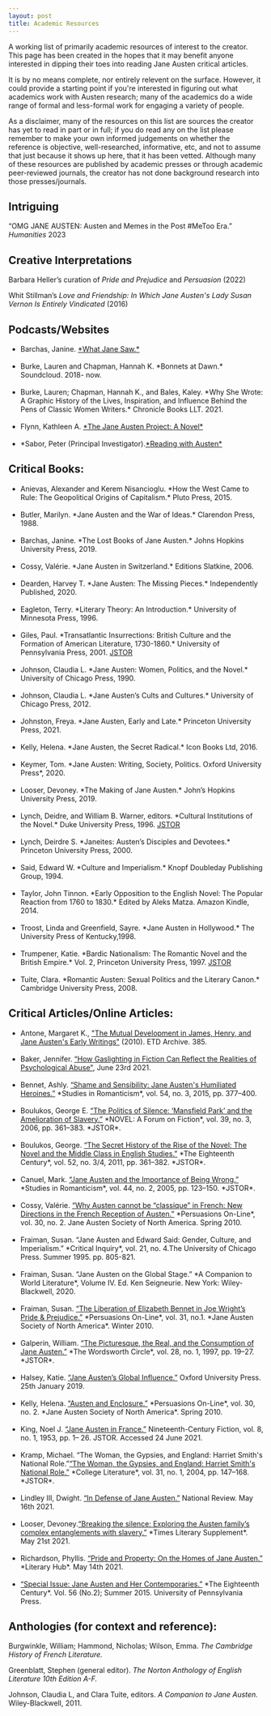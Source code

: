 ```yaml
---
layout: post
title: Academic Resources
---
```


A working list of primarily academic resources of interest to the creator. This page has been created in the hopes that it may benefit anyone interested in dipping their toes into reading Jane Austen critical articles. 

It is by no means complete, nor entirely relevent on the surface. However, it could provide a starting point if you're interested in figuring out what academics work with Austen research; many of the academics do a wide range of formal and less-formal work for engaging a variety of people.

As a disclaimer, many of the resources on this list are sources the creator has yet to read in part or in full; if you do read any on the list please remember to make your own informed judgements on whether the reference is objective, well-researched, informative, etc, and not to assume that just because it shows up here, that it has been vetted. Although many of these resources are published by academic presses or through academic peer-reviewed journals, the creator has not done background research into those presses/journals. 


## Intriguing
“OMG JANE AUSTEN: Austen and Memes in the Post #MeToo Era.” *Humanities* 2023

## Creative Interpretations
Barbara Heller’s curation of *Pride and Prejudice* and *Persuasion* (2022)

Whit Stillman’s *Love and Friendship: In Which Jane Austen's Lady Susan Vernon Is Entirely Vindicated* (2016)

## Podcasts/Websites
<ul>
  <li>Barchas, Janine. <a href="whatjanesaw.org" target="_blank">*What Jane Saw.*</a></li>
  <br>
  <li>Burke, Lauren and Chapman, Hannah K. *Bonnets at Dawn.* Soundcloud. 2018- now.</li>
  <br>
  <li>Burke, Lauren; Chapman, Hannah K., and Bales, Kaley. *Why She Wrote: A Graphic History of the Lives, Inspiration, and Influence Behind the Pens of Classic Women Writers.* Chronicle Books LLT. 2021.</li>
  <br>
  <li>Flynn, Kathleen A. <a href="https://thejaneaustenproject.com/" target="_blank">*The Jane Austen Project: A Novel*</a></li>
  <br>
  <li>*Sabor, Peter (Principal Investigator).<a href="https://www.readingwithausten.com/" target="_blank">*Reading with Austen*</a></li>
</ul>

## Critical Books: 
<ul>
  <li>Anievas, Alexander and Kerem Nisancioglu. *How the West Came to Rule: The Geopolitical 	Origins of Capitalism.* Pluto Press, 2015.</li>
  <br>
  <li>Butler, Marilyn. *Jane Austen and the War of Ideas.* Clarendon Press, 1988.</li>
  <br>
  <li>Barchas, Janine. *The Lost Books of Jane Austen.* Johns Hopkins University Press, 2019.</li>
  <br>
  <li>Cossy, Valérie. *Jane Austen in Switzerland.* Editions Slatkine, 2006.</li>
  <br>
  <li>Dearden, Harvey T. *Jane Austen: The Missing Pieces.* Independently Published, 2020.</li>
  <br>
  <li>Eagleton, Terry. *Literary Theory: An Introduction.* University of Minnesota Press, 1996.</li>
  <br>
  <li>Giles, Paul. *Transatlantic Insurrections: British Culture and the Formation of American Literature, 1730-1860.* University of Pennsylvania Press, 2001. <a href="www.jstor.org/stable/j.ctt3fhtvx" target="_blank">JSTOR</a></li>
  <br>
  <li>Johnson, Claudia L. *Jane Austen: Women, Politics, and the Novel.* University of Chicago Press, 1990.</li>
  <br>
  <li>Johnson, Claudia L. *Jane Austen’s Cults and Cultures.* University of Chicago Press, 2012.</li>
  <br>
  <li>Johnston, Freya. *Jane Austen, Early and Late.* Princeton University Press, 2021.</li>
  <br>
  <li>Kelly, Helena. *Jane Austen, the Secret Radical.* Icon Books Ltd, 2016.</li>
  <br>
  <li>Keymer, Tom. *Jane Austen: Writing, Society, Politics. Oxford University Press*, 2020.</li>
  <br>
  <li>Looser, Devoney. *The Making of Jane Austen.* John’s Hopkins University Press, 2019.</li>
  <br>
  <li>Lynch, Deidre, and William B. Warner, editors. *Cultural Institutions of the Novel.* Duke University Press, 1996. <a href="www.jstor.org/stable/j.ctv11smf2v" target="_blank">JSTOR</a></li>
  <br>
  <li>Lynch, Deirdre S. *Janeites: Austen’s Disciples and Devotees.* Princeton University Press, 2000.</li>
  <br>
  <li>Said, Edward W. *Culture and Imperialism.* Knopf Doubleday Publishing Group, 1994.</li>
  <br>
  <li>Taylor, John Tinnon. *Early Opposition to the English Novel: The Popular Reaction from 1760 to 	1830.* Edited by Aleks Matza. Amazon Kindle, 2014.</li>
  <br>
  <li>Troost, Linda and Greenfield, Sayre. *Jane Austen in Hollywood.* The University Press of Kentucky,1998.</li>
  <br>
  <li>Trumpener, Katie. *Bardic Nationalism: The Romantic Novel and the British Empire.* Vol. 2, Princeton University Press, 1997. <a href="www.jstor.org/stable/j.ctv182jtdd" target="_blank">JSTOR</a></li>
  <br>
  <li>Tuite, Clara. *Romantic Austen: Sexual Politics and the Literary Canon.* Cambridge University Press, 2008.</li>
</ul>

## Critical Articles/Online Articles:
<ul>
  <li>Antone, Margaret K., <a href="https://engagedscholarship.csuohio.edu/etdarchive/385" target="_blank">"The Mutual Development in James, Henry, and Jane Austen's Early Writings"</a> (2010). ETD Archive. 385. </li>
<br>
  <li>Baker, Jennifer. <a href="https://lithub.com/how-gaslighting-in-fiction-can-reflect-the-realities-of-psychological-abuse/" target="_blank">“How Gaslighting in Fiction Can Reflect the Realities of Psychological Abuse"</a>, June 23rd 2021.</li>
<br>
  <li>Bennet, Ashly. <a href="www.jstor.org/stable/43973910" target="_blank">“Shame and Sensibility: Jane Austen's Humiliated Heroines.”</a> *Studies in Romanticism*, vol. 54, no. 3, 2015, pp. 377–400.</li>
<br>
  <li>Boulukos, George E. <a href="www.jstor.org/stable/40267669" target="_blank">“The Politics of Silence: ‘Mansfield Park’ and the Amelioration of Slavery.”</a> *NOVEL: A Forum on Fiction*, vol. 39, no. 3, 2006, pp. 361–383. *JSTOR*.</li> 
<br>
  <li>Boulukos, George. <a href="www.jstor.org/stable/41468153" target="_blank">“The Secret History of the Rise of the Novel: The Novel and the Middle Class in English Studies.”</a> *The Eighteenth Century*, vol. 52, no. 3/4, 2011, pp. 361–382. *JSTOR*. </li>
<br>
  <li>Canuel, Mark. <a href="www.jstor.org/stable/25601724" target="_blank">“Jane Austen and the Importance of Being Wrong.”</a> *Studies in Romanticism*, vol. 44, no. 2, 2005, pp. 123–150. *JSTOR*.</li>
<br>
  <li>Cossy, Valérie. <a href="https://jasna.org/persuasions/on-line/vol30no2/cossy.html" target="_blank">“Why Austen cannot be “classique” in French: New Directions in the French Reception of Austen.”</a> *Persuasions On-Line*, vol. 30, no. 2. Jane Austen Society of North America. Spring 2010.</li>
<br>
  <li>Fraiman, Susan. “Jane Austen and Edward Said: Gender, Culture, and Imperialism.” *Critical Inquiry*, 	vol. 21, no. 4.The University of Chicago Press. Summer 1995. pp. 805-821.</li>
<br>
  <li>Fraiman, Susan. “Jane Austen on the Global Stage.” *A Companion to World Literature*, Volume 	IV.  Ed. Ken Seigneurie.  New York: Wiley-Blackwell, 2020.</li>
<br>
  <li>Fraiman, Susan. <a href="http://www.jasna.org/persuasions/on-line/vol31no1/fraiman.html" target="_blank">“The Liberation of Elizabeth Bennet in Joe Wright’s Pride & Prejudice.”</a> *Persuasions On-Line*, vol. 31, no.1. *Jane Austen Society of North America*. Winter 2010.</li> 
<br>
  <li>Galperin, William. <a href="www.jstor.org/stable/24042518" target="_blank">“The Picturesque, the Real, and the Consumption of Jane Austen.”</a> *The Wordsworth Circle*, vol. 28, no. 1, 1997, pp. 19–27. *JSTOR*.</li>
<br>
  <li>Halsey, Katie. <a href="https://doi.org/10.1093/acrefore/9780190201098.013.279" target="_blank">“Jane Austen’s Global Influence.”</a> Oxford University Press. 25th January 2019. 	</li>
<br>
  <li>Kelly, Helena. <a href="http://www.jasna.org/persuasions/on-line/vol30no2/kelly.html" target="_blank">“Austen and Enclosure.”</a> *Persuasions On-Line*, vol. 30, no. 2. *Jane Austen Society of North America*. Spring 2010.</li> 
<br>
  <li>King, Noel J. <a href="https://www.jstor.org/stable/3044273" target="_blank">“Jane Austen in France.”</a> Nineteenth-Century Fiction, vol. 8, no. 1, 1953, pp. 1– 26. JSTOR. Accessed 24 June 2021.</li>
<br>
  <li>Kramp, Michael. “The Woman, the Gypsies, and England: Harriet Smith's National 	Role.”<a href="www.jstor.org/stable/25115177" target="_blank">“The Woman, the Gypsies, and England: Harriet Smith's National 	Role.”</a> *College Literature*, vol. 31, no. 1, 2004, pp. 147–168. *JSTOR*.  </li>
<br>
  <li>Lindley III, Dwight. <a href="https://www.nationalreview.com/2021/05/in-defense-of-jane-austen/" target="_blank">“In Defense of Jane Austen.”</a> National Review. May 16th 2021.</li>
<br>
  <li>Looser, Devoney.<a href="https://www.the-tls.co.uk/articles/jane-austen-family-slavery-essay-devoney-looser/" target="_blank">“Breaking the silence: Exploring the Austen family’s complex entanglements with slavery.”</a> *Times Literary Supplement*. May 21st 2021. </li> 
<br>
  <li>Richardson, Phyllis. <a href="https://lithub.com/pride-and-property-on-the-homes-of-jane-austen/" target="_blank">“Pride and Property: On the Homes of Jane Austen.”</a> *Literary Hub*. May 14th 2021.</li>
<br>
  <li><a href="https://www.jstor.org/stable/i24573246?refreqid=excelsior%3A329868569d1a3c0c15f8370aefa707d3" target="_blank">“Special Issue: Jane Austen and Her Contemporaries.”</a> *The Eighteenth Century*. Vol. 56 (No.2); Summer 2015. University of Pennsylvania Press.</li>
</ul>

## Anthologies (for context and reference): 
Burgwinkle, William; Hammond, Nicholas; Wilson, Emma. *The Cambridge History of French Literature.*

Greenblatt, Stephen (general editor). *The Norton Anthology of English Literature 10th Edition A-F.* 

Johnson, Claudia L, and Clara Tuite, editors. *A Companion to Jane Austen.* Wiley-Blackwell, 2011.
